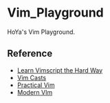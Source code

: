 # Vim_Playground

HoYa's Vim Playground.

## Reference

* [Learn Vimscript the Hard Way](http://learnvimscriptthehardway.stevelosh.com)
* [Vim Casts](http://vimcasts.org/episodes)
* [Practical Vim](https://pragprog.com/book/dnvim2/practical-vim-second-edition)
* [Modern VIm](https://pragprog.com/book/modvim/modern-vim)
